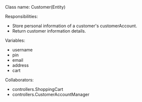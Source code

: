 Class name: Customer(Entity)

Responsibilities:
* Store personal information of a customer's customerAccount.
* Return customer information details.

Variables:
* username
* pin
* email
* address
* cart

Collaborators:
* controllers.ShoppingCart
* controllers.CustomerAccountManager
